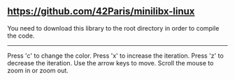 https://github.com/42Paris/minilibx-linux
---
You need to download this library to the root directory in order to compile the code.
***
Press 'c' to change the color.
Press 'x' to increase the iteration.
Press 'z' to decrease the iteration.
Use the arrow keys to move.
Scroll the mouse to zoom in or zoom out.
